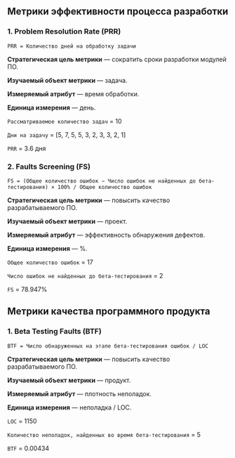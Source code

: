 ## Метрики эффективности процесса разработки

### 1. Problem Resolution Rate (PRR)

`PRR = Количество дней на обработку задачи`

**Стратегическая цель метрики** — сократить сроки разработки модулей ПО.

**Изучаемый объект метрики** — задача.

**Измеряемый атрибут** — время обработки.

**Единица измерения** — день.

`Рассматриваемое количество задач` = 10

`Дни на задачу` = [5, 7, 5, 5, 3, 2, 3, 3, 2, 1]

`PRR` = 3.6 дня

### 2. Faults Screening (FS)

`FS = (Общее количество ошибок − Число ошибок не найденных до бета-тестирования) × 100% / Общее количество ошибок`

**Стратегическая цель метрики** — повысить качество разрабатываемого ПО.

**Изучаемый объект метрики** — проект.

**Измеряемый атрибут** — эффективность обнаружения дефектов.

**Единица измерения** — %.

`Общее количество ошибок` = 17

`Число ошибок не найденных до бета-тестирования` = 2

`FS` = 78.947%

## Метрики качества программного продукта

### 1. Beta Testing Faults (BTF)

`BTF = Число обнаруженных на этапе бета-тестирования ошибок / LOC`

**Стратегическая цель метрики** — повысить качество разрабатываемого ПО.

**Изучаемый объект метрики** — продукт.

**Измеряемый атрибут** — плотность неполадок.

**Единица измерения** — неполадка / LOC.

`LOC` = 1150

`Количество неполадок, найденных во время бета-тестирования` = 5

`BTF` = 0.00434
